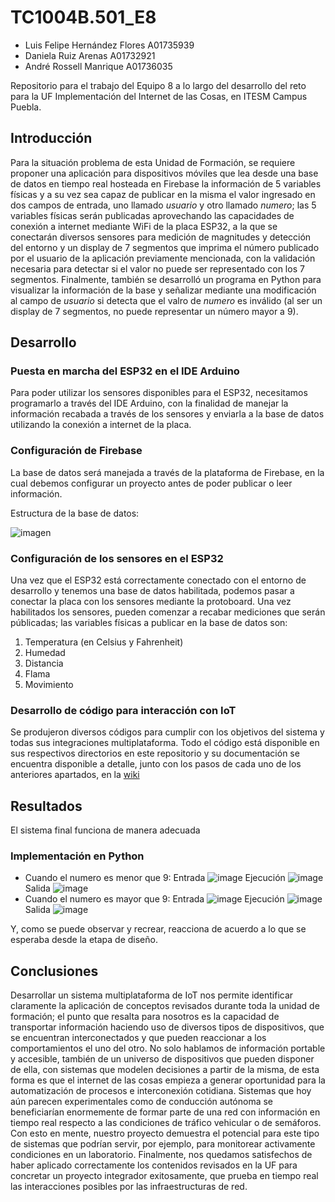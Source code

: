 # TC1004B.501_E8
* Luis Felipe Hernández Flores A01735939
* Daniela Ruiz Arenas A01732921 
* André Rossell Manrique A01736035

Repositorio para el trabajo del Equipo 8 a lo largo del desarrollo del reto para la UF Implementación del Internet de las Cosas, en ITESM Campus Puebla.
## Introducción
Para la situación problema de esta Unidad de Formación, se requiere proponer una aplicación para dispositivos móviles que lea desde una base de datos en tiempo real hosteada en Firebase la información de 5 variables físicas y a su vez sea capaz de publicar en la misma el valor ingresado en dos campos de entrada, uno llamado _usuario_ y otro llamado _numero_; las 5 variables físicas serán publicadas aprovechando las capacidades de conexión a internet mediante WiFi de la placa ESP32, a la que se conectarán diversos sensores para medición de magnitudes y detección del entorno y un display de 7 segmentos que imprima el número publicado por el usuario de la aplicación previamente mencionada, con la validación necesaria para detectar si el valor no puede ser representado con los 7 segmentos. Finalmente, también se desarrolló un programa en Python para visualizar la información de la base y señalizar mediante una modificación al campo de _usuario_ si detecta que el valro de _numero_ es inválido (al ser un display de 7 segmentos, no puede representar un número mayor a 9). 
## Desarrollo
### Puesta en marcha del ESP32 en el IDE Arduino
Para poder utilizar los sensores disponibles para el ESP32, necesitamos programarlo a través del IDE Arduino, con la finalidad de manejar la información recabada a través de los sensores y enviarla a la base de datos utilizando la conexión a internet de la placa. 
### Configuración de Firebase
La base de datos será manejada a través de la plataforma de Firebase, en la cual debemos configurar un proyecto antes de poder publicar o leer información. 

Estructura de la base de datos:

![imagen](https://user-images.githubusercontent.com/92490116/202615924-237e187d-4fc3-46fa-a795-56730ca2f5e9.png)

### Configuración de los sensores en el ESP32
Una vez que el ESP32 está correctamente conectado con el entorno de desarrollo y tenemos una base de datos habilitada, podemos pasar a conectar la placa con los sensores mediante la protoboard. Una vez habilitados los sensores, pueden comenzar a recabar mediciones que serán públicadas; las variables físicas a publicar en la base de datos son: 
1. Temperatura (en Celsius y Fahrenheit)
2. Humedad
3. Distancia 
4. Flama 
5. Movimiento
### Desarrollo de código para interacción con IoT
Se produjeron diversos códigos para cumplir con los objetivos del sistema y todas sus integraciones multiplataforma. Todo el código está disponible en sus respectivos directorios en este repositorio y su documentación se encuentra disponible a detalle, junto con los pasos de cada uno de los anteriores apartados, en la [wiki](https://github.com/andrerossellm/TC1004B.501_E8/wiki)
## Resultados
El sistema final funciona de manera adecuada

### Implementación en Python
* Cuando el numero es menor que 9:
  Entrada
![image](https://user-images.githubusercontent.com/92490116/202628178-6f17d2d4-4dbd-4dfe-adf2-3aa2af377f6e.png)
  Ejecución
![image](https://user-images.githubusercontent.com/92490116/202628245-f9657065-dabd-4724-89c8-e064ba9d05dc.png)
  Salida
![image](https://user-images.githubusercontent.com/92490116/202628389-20a7dd72-dbc3-43d6-a46d-3cbaa719a072.png)
* Cuando el numero es mayor que 9:
  Entrada
![image](https://user-images.githubusercontent.com/92490116/202628495-90e6d41c-1c84-4962-9e75-3329d51c1879.png)
  Ejecución
![image](https://user-images.githubusercontent.com/92490116/202628559-9818972f-1b64-4819-ae1a-5660918c5452.png)
  Salida
![image](https://user-images.githubusercontent.com/92490116/202628596-e6d8e395-828d-484e-aacb-c1407710ec06.png)



Y, como se puede observar y recrear, reacciona de acuerdo a lo que se esperaba desde la etapa de diseño. 

## Conclusiones
Desarrollar un sistema multiplataforma de IoT nos permite identificar claramente la aplicación de conceptos revisados durante toda la unidad de formación; el punto que resalta para nosotros es la capacidad de transportar información haciendo uso de diversos tipos de dispositivos, que se encuentran interconectados y que pueden reaccionar a los comportamientos el uno del otro. No solo hablamos de información portable y accesible, también de un universo de dispositivos que pueden disponer de ella, con sistemas que modelen decisiones a partir de la misma, de esta forma es que el internet de las cosas empieza a generar oportunidad para la automatización de procesos e interconexión cotidiana. Sistemas que hoy aún parecen experimentales como de conducción autónoma se beneficiarían enormemente de formar parte de una red con información en tiempo real respecto a las condiciones de tráfico vehicular o de semáforos. Con esto en mente, nuestro proyecto demuestra el potencial para este tipo de sistemas que podrían servir, por ejemplo, para monitorear activamente condiciones en un laboratorio. Finalmente, nos quedamos satisfechos de haber aplicado correctamente los contenidos revisados en la UF para concretar un proyecto integrador exitosamente, que prueba en tiempo real las interacciones posibles por las infraestructuras de red. 

